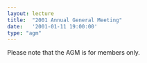 ```yaml
---
layout: lecture
title:  "2001 Annual General Meeting"
date:   '2001-01-11 19:00:00'
type: "agm"
---
```

Please note that the AGM is for members only.